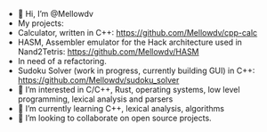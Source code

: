 - 👋 Hi, I’m @Mellowdv
- My projects:
- Calculator, written in C++: https://github.com/Mellowdv/cpp-calc
- HASM, Assembler emulator for the Hack architecture used in Nand2Tetris: https://github.com/Mellowdv/HASM
- In need of a refactoring.
- Sudoku Solver (work in progress, currently building GUI) in C++: https://github.com/Mellowdv/sudoku_solver
- 👀 I’m interested in C/C++, Rust, operating systems, low level programming, lexical analysis and parsers
- 🌱 I’m currently learning C++, lexical analysis, algorithms
- 💞️ I’m looking to collaborate on open source projects.
<!---
Mellowdv/Mellowdv is a ✨ special ✨ repository because its `README.md` (this file) appears on your GitHub profile.
You can click the Preview link to take a look at your changes.
--->
